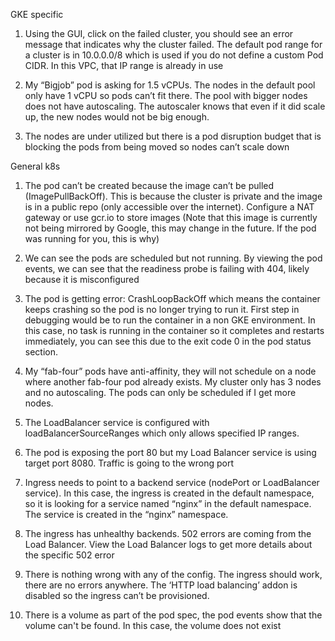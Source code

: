 GKE specific

1. Using the GUI, click on the failed cluster, you should see an error message that indicates why the cluster failed.
The default pod range for a cluster is in 10.0.0.0/8 which is used if you do not define a custom Pod CIDR. In this VPC, that IP range is already in use

2. My “Bigjob” pod is asking for 1.5 vCPUs. The nodes in the default pool only have 1 vCPU so pods can’t fit there. The pool with bigger nodes does not have autoscaling. The autoscaler knows that even if it did scale up, the new nodes would not be big enough.

3. The nodes are under utilized but there is a pod disruption budget that is blocking the pods from being moved so nodes can’t scale down

General k8s

1. The pod can’t be created because the image can’t be pulled (ImagePullBackOff). This is because the cluster is private and the image is in a public repo (only accessible over the internet). Configure a NAT gateway or use gcr.io to store images (Note that this image is currently not being mirrored by Google, this may change in the future. If the pod was running for you, this is why)

2. We can see the pods are scheduled but not running. By viewing the pod events, we can see that the readiness probe is failing with 404, likely because it is misconfigured

3. The pod is getting error: CrashLoopBackOff which means the container keeps crashing so the pod is no longer trying to run it. First step in debugging would be to run the container in a non GKE environment. 
In this case, no task is running in the container so it completes and restarts immediately, you can see this due to the exit code 0 in the pod status section.

4. My “fab-four” pods have anti-affinity, they will not schedule on a node where another fab-four pod already exists. My cluster only has 3 nodes and no autoscaling. The pods can only be scheduled if I get more nodes.

5. The LoadBalancer service is configured with loadBalancerSourceRanges which only allows specified IP ranges. 

6. The pod is exposing the port 80 but my Load Balancer service is using target port 8080. Traffic is going to the wrong port

7. Ingress needs to point to a backend service (nodePort or LoadBalancer service). In this case, the ingress is created in the default namespace, so it is looking for a service named “nginx” in the default namespace. The service is created in the “nginx” namespace.

8. The ingress has unhealthy backends. 502 errors are coming from the Load Balancer. View the Load Balancer logs to get more details about the specific 502 error

9. There is nothing wrong with any of the config. The ingress should work, there are no errors anywhere. The ‘HTTP load balancing’ addon is disabled so the ingress can’t be provisioned.

10. There is a volume as part of the pod spec, the pod events show that the volume can't be found. In this case, the volume does not exist
